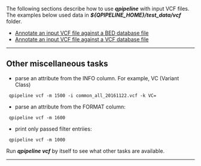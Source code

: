 
The following sections describe how to use **_qpipeline_** with input VCF files. The examples below used data in **_${QPIPELINE_HOME}/test_data/vcf_** folder.

* [Annotate an input VCF file against a BED database file](ANNOTATE_VCF_WITH_BED.md)
* [Annotate an input VCF file against a VCF database file](ANNOTATE_VCF_WITH_VCF.md)

---
## Other miscellaneous tasks

* parse an attribute from the INFO column.  For example, VC (Variant Class)
```
 qpipeline vcf -m 1500 -i common_all_20161122.vcf -k VC= 
```

* parse an attribute from the FORMAT column: 
```
 qpipeline vcf -m 1600  
```
* print only passed filter entriies:
```
 qpipeline vcf -m 1000  
```

Run **_qpipeline vcf_** by itself to see what other tasks are available.

---
